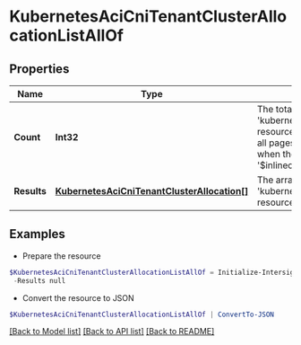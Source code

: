 # KubernetesAciCniTenantClusterAllocationListAllOf
## Properties

Name | Type | Description | Notes
------------ | ------------- | ------------- | -------------
**Count** | **Int32** | The total number of &#39;kubernetes.AciCniTenantClusterAllocation&#39; resources matching the request, accross all pages. The &#39;Count&#39; attribute is included when the HTTP GET request includes the &#39;$inlinecount&#39; parameter. | [optional] 
**Results** | [**KubernetesAciCniTenantClusterAllocation[]**](KubernetesAciCniTenantClusterAllocation.md) | The array of &#39;kubernetes.AciCniTenantClusterAllocation&#39; resources matching the request. | [optional] 

## Examples

- Prepare the resource
```powershell
$KubernetesAciCniTenantClusterAllocationListAllOf = Initialize-IntersightKubernetesAciCniTenantClusterAllocationListAllOf  -Count null `
 -Results null
```

- Convert the resource to JSON
```powershell
$KubernetesAciCniTenantClusterAllocationListAllOf | ConvertTo-JSON
```

[[Back to Model list]](../README.md#documentation-for-models) [[Back to API list]](../README.md#documentation-for-api-endpoints) [[Back to README]](../README.md)


